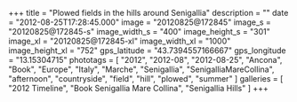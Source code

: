 +++
title = "Plowed fields in the hills around Senigallia"
description = ""
date = "2012-08-25T17:28:45.000"
image = "20120825@172845"
image_s = "20120825@172845-s"
image_width_s = "400"
image_height_s = "301"
image_xl = "20120825@172845-xl"
image_width_xl = "1000"
image_height_xl = "752"
gps_latitude = "43.7394557166667"
gps_longitude = "13.15304715"
phototags = [ "2012", "2012-08", "2012-08-25", "Ancona", "Book", "Europe", "Italy", "Marche", "Senigallia", "SenigalliaMareCollina", "afternoon", "countryside", "field", "hill", "plowed", "summer" ]
galleries = [ "2012 Timeline", "Book Senigallia Mare Collina", "Senigallia Hills" ]
+++
